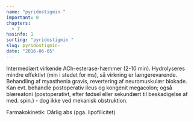 ```yaml
---
name: "pyridostigmin "
important: 0
chapters:  
  - 7
hasinfo: 1
sorting: "pyridostigmin "
slug: pyridostigmin-
date: "2016-06-05"
---
```


Intermediært virkende ACh-esterase-hæmmer (2-10 min). Hydrolyseres mindre effektivt (min i stedet for ms), så virkning er længerevarende.  Behandling af myasthenia gravis, revertering af neuromuskulær blokade. Kan evt. behandle postoperativ ileus og kongenit megacolon; også blæreatoni (postoperativt, efter fødsel eller sekundært til beskadigelse af med. spin.) - dog ikke ved mekanisk obstruktion.

Farmakokinetik: Dårlig abs (pga. lipofilicitet)
